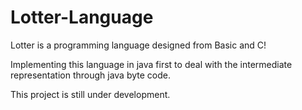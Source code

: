 # Lotter-Language
Lotter is a programming language designed from Basic and C!

Implementing this language in java first to deal with the intermediate representation through java byte code.

This project is still under development.
